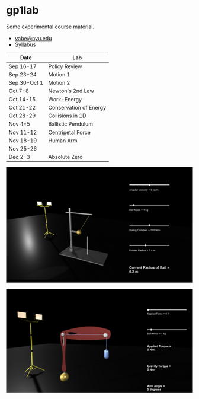 # gp1lab

Some experimental course material. 

- [vabe@nyu.edu][1]
- [Syllabus][2]

| Date | Lab |
| --- | --- |
| Sep 16-17 | Policy Review |
| Sep 23-24 | Motion 1 |
| Sep 30-Oct 1 | Motion 2 |
| Oct 7-8 | Newton's 2nd Law |
| Oct 14-15 | Work-Energy |
| Oct 21-22 | Conservation of Energy |
| Oct 28-29 | Collisions in 1D |
| Nov 4-5 | Ballistic Pendulum |
| Nov 11-12 | Centripetal Force |
| Nov 18-19 | Human Arm |
| Nov 25-26 |  |
| Dec 2-3 | Absolute Zero |

![](./gpdemos/Media/centripetal-circular-motion.png)

![](./gpdemos/Media/human-arm-gravity.png)

[1]: mailto:vabe@nyu.edu
[2]: https://github.com/vaabe/phys11/blob/main/info/syllabus.pdf
